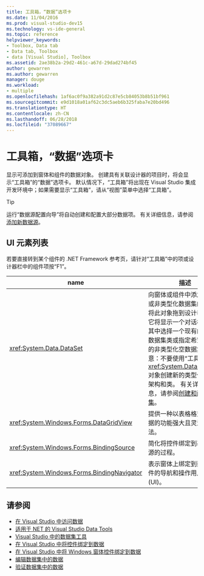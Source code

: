 ```yaml
---
title: 工具箱，“数据”选项卡
ms.date: 11/04/2016
ms.prod: visual-studio-dev15
ms.technology: vs-ide-general
ms.topic: reference
helpviewer_keywords:
- Toolbox, Data tab
- Data tab, Toolbox
- data [Visual Studio], Toolbox
ms.assetid: 2ae38b2a-29d2-461c-a67d-29dad274bf45
author: gewarren
ms.author: gewarren
manager: douge
ms.workload:
- multiple
ms.openlocfilehash: 1af6ac0f9a382a91d2c87e5cb84053b8b51bf961
ms.sourcegitcommit: e9d1018a01af62c3dc5aeb6b325faba7e20bd496
ms.translationtype: HT
ms.contentlocale: zh-CN
ms.lasthandoff: 06/28/2018
ms.locfileid: "37089667"
---
```

# <a name="toolbox-data-tab"></a>工具箱，“数据”选项卡

显示可添加到窗体和组件的数据对象。 创建具有关联设计器的项目时，将会显示“工具箱”的“数据”选项卡。 默认情况下，“工具箱”将出现在 Visual Studio 集成开发环境中；如果需要显示“工具箱”，请从“视图”菜单中选择“工具箱”。

> [!TIP]
> 运行“数据源配置向导”将自动创建和配置大部分数据项。 有关详细信息，请参阅[添加新数据源](../../data-tools/add-new-data-sources.md)。

## <a name="ui-element-list"></a>UI 元素列表

若要直接转到某个组件的 .NET Framework 参考页，请针对“工具箱”中的项或设计器栏中的组件项按“F1”。

|name|描述|
|----------|-----------------|
|<xref:System.Data.DataSet>|向窗体或组件中添加类型化或非类型化数据集的实例。 将此对象拖到设计器上后，它将显示一个对话框，可在其中选择一个现有的类型化数据集类或指定希望创建新的非类型化空数据集。 注意：不要使用“工具箱”上的 <xref:System.Data.DataSet> 对象创建新的类型化数据集架构和类。 有关详细信息，请参阅[创建和配置数据集](../../data-tools/create-and-configure-datasets-in-visual-studio.md)。|
|<xref:System.Windows.Forms.DataGridView>|提供一种以表格格式显示数据的功能强大且灵活的方法。|
|<xref:System.Windows.Forms.BindingSource>|简化将控件绑定到基础数据源的过程。|
|<xref:System.Windows.Forms.BindingNavigator>|表示窗体上绑定到数据的控件的导航和操作用户界面 (UI)。|

## <a name="see-also"></a>请参阅

- [在 Visual Studio 中访问数据](../../data-tools/accessing-data-in-visual-studio.md)
- [适用于 NET 的 Visual Studio Data Tools](../../data-tools/visual-studio-data-tools-for-dotnet.md)
- [Visual Studio 中的数据集工具](../../data-tools/dataset-tools-in-visual-studio.md)
- [在 Visual Studio 中将控件绑定到数据](../../data-tools/bind-controls-to-data-in-visual-studio.md)
- [在 Visual Studio 中将 Windows 窗体控件绑定到数据](../../data-tools/bind-windows-forms-controls-to-data-in-visual-studio.md)
- [编辑数据集中的数据](../../data-tools/edit-data-in-datasets.md)
- [验证数据集中的数据](../../data-tools/validate-data-in-datasets.md)